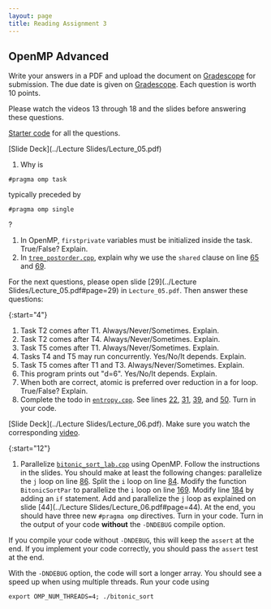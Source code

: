 ```yaml
---
layout: page
title: Reading Assignment 3
---
```


## OpenMP Advanced

Write your answers in a PDF and upload the document on [Gradescope](https://www.gradescope.com/courses/258024) for submission. The due date is given on [Gradescope](https://www.gradescope.com/courses/258024). Each question is worth 10 points. 

Please watch the videos 13 through 18 and the slides before answering these questions.

[Starter code](../Code/ra3.zip) for all the questions.

[Slide Deck](../Lecture Slides/Lecture_05.pdf)

1. Why is
```
#pragma omp task
```
typically preceded by
```
#pragma omp single
```
?
1. In OpenMP, `firstprivate` variables must be initialized inside the task. True/False? Explain.
1. In [`tree_postorder.cpp`](https://github.com/EricDarve/cme213-spring-2021/blob/main/Code/Lecture_05/tree_postorder.cpp), explain why we use the `shared` clause on line [65](https://github.com/EricDarve/cme213-spring-2021/blob/main/Code/Lecture_05/tree_postorder.cpp#L65) and [69](https://github.com/EricDarve/cme213-spring-2021/blob/main/Code/Lecture_05/tree_postorder.cpp#L69).

For the next questions, please open slide [29](../Lecture Slides/Lecture_05.pdf#page=29) in `Lecture_05.pdf`. Then answer these questions:

{:start="4"}
1. Task T2 comes after T1. Always/Never/Sometimes. Explain.
1. Task T2 comes after T4. Always/Never/Sometimes. Explain.
1. Task T5 comes after T1. Always/Never/Sometimes. Explain.
1. Tasks T4 and T5 may run concurrently. Yes/No/It depends. Explain.
1. Task T5 comes after T1 and T3. Always/Never/Sometimes. Explain.
1. This program prints out "d=6". Yes/No/It depends. Explain.
1. When both are correct, atomic is preferred over reduction in a for loop. True/False? Explain.
1. Complete the todo in [`entropy.cpp`](https://github.com/EricDarve/cme213-spring-2021/blob/main/Code/Lecture_05/entropy.cpp). See lines [22](https://github.com/EricDarve/cme213-spring-2021/blob/main/Code/Lecture_05/entropy.cpp#L22), [31](https://github.com/EricDarve/cme213-spring-2021/blob/main/Code/Lecture_05/entropy.cpp#L31), [39](https://github.com/EricDarve/cme213-spring-2021/blob/main/Code/Lecture_05/entropy.cpp#L39), and [50](https://github.com/EricDarve/cme213-spring-2021/blob/main/Code/Lecture_05/entropy.cpp#L50). Turn in your code.

[Slide Deck](../Lecture Slides/Lecture_06.pdf). Make sure you watch the corresponding [video](https://stanford-pilot.hosted.panopto.com/Panopto/Pages/Viewer.aspx?id=29690a03-da5e-468c-bdfb-ad060014f654).

{:start="12"}
1. Parallelize [`bitonic_sort_lab.cpp`](https://github.com/EricDarve/cme213-spring-2021/blob/main/Code/Lecture_06/bitonic_sort_lab.cpp) using OpenMP. Follow the instructions in the slides. You should make at least the following changes: parallelize the `j` loop on line [86](https://github.com/EricDarve/cme213-spring-2021/blob/main/Code/Lecture_06/bitonic_sort_lab.cpp#L86). Split the `i` loop on line [84](https://github.com/EricDarve/cme213-spring-2021/blob/main/Code/Lecture_06/bitonic_sort_lab.cpp#L84). Modify the function `BitonicSortPar` to parallelize the `i` loop on line [169](https://github.com/EricDarve/cme213-spring-2021/blob/main/Code/Lecture_06/bitonic_sort_lab.cpp#L169). Modify line [184](https://github.com/EricDarve/cme213-spring-2021/blob/main/Code/Lecture_06/bitonic_sort_lab.cpp#L184) by adding an `if` statement. Add and parallelize the `j` loop as explained on slide [44](../Lecture Slides/Lecture_06.pdf#page=44). At the end, you should have three new `#pragma omp` directives. Turn in your code. Turn in the output of your code **without** the `-DNDEBUG` compile option.

If you compile your code without `-DNDEBUG`, this will keep the `assert` at the end. If you implement your code correctly, you should pass the `assert` test at the end.

With the `-DNDEBUG` option, the code will sort a longer array. You should see a speed up when using multiple threads. Run your code using

```
export OMP_NUM_THREADS=4; ./bitonic_sort
```